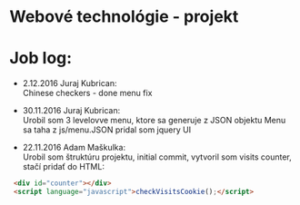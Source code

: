 # Webové technológie - projekt

Job log:
========
* 2.12.2016 Juraj Kubrican:<br>
Chinese checkers - done
menu fix

* 30.11.2016 Juraj Kubrican:<br>
Urobil som 3 levelovve menu, ktore sa generuje z JSON objektu
Menu sa taha z js/menu.JSON
pridal som jquery UI


* 22.11.2016 Adam Maškulka:<br>
Urobil som štruktúru projektu, initial commit, vytvoril som visits counter, stačí pridať do HTML:
```html
 <div id="counter"></div>
 <script language="javascript">checkVisitsCookie();</script>
```
